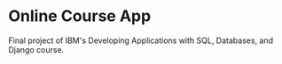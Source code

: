 # Online Course App

Final project of IBM's Developing Applications with SQL, Databases, and Django course.
